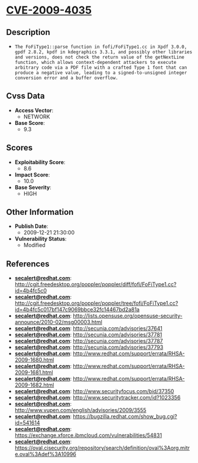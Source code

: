 
# [CVE-2009-4035](https://cve.mitre.org/cgi-bin/cvename.cgi?name=CVE-2009-4035)

## Description

- `The FoFiType1::parse function in fofi/FoFiType1.cc in Xpdf 3.0.0, gpdf 2.8.2, kpdf in kdegraphics 3.3.1, and possibly other libraries and versions, does not check the return value of the getNextLine function, which allows context-dependent attackers to execute arbitrary code via a PDF file with a crafted Type 1 font that can produce a negative value, leading to a signed-to-unsigned integer conversion error and a buffer overflow.`

## Cvss Data

- **Access Vector**:
  - NETWORK
- **Base Score**:
  - 9.3

## Scores

- **Exploitability Score**:
  - 8.6
- **Impact Score**:
  - 10.0
- **Base Severity**:
  - HIGH

## Other Information

- **Publish Date**:
  - 2009-12-21 21:30:00
- **Vulnerability Status**:
  - Modified

## References

- **secalert@redhat.com**: http://cgit.freedesktop.org/poppler/poppler/diff/fofi/FoFiType1.cc?id=4b4fc5c0
- **secalert@redhat.com**: http://cgit.freedesktop.org/poppler/poppler/tree/fofi/FoFiType1.cc?id=4b4fc5c017bf147c9069bbce32fc14467bd2a81a
- **secalert@redhat.com**: http://lists.opensuse.org/opensuse-security-announce/2010-02/msg00003.html
- **secalert@redhat.com**: http://secunia.com/advisories/37641
- **secalert@redhat.com**: http://secunia.com/advisories/37781
- **secalert@redhat.com**: http://secunia.com/advisories/37787
- **secalert@redhat.com**: http://secunia.com/advisories/37793
- **secalert@redhat.com**: http://www.redhat.com/support/errata/RHSA-2009-1680.html
- **secalert@redhat.com**: http://www.redhat.com/support/errata/RHSA-2009-1681.html
- **secalert@redhat.com**: http://www.redhat.com/support/errata/RHSA-2009-1682.html
- **secalert@redhat.com**: http://www.securityfocus.com/bid/37350
- **secalert@redhat.com**: http://www.securitytracker.com/id?1023356
- **secalert@redhat.com**: http://www.vupen.com/english/advisories/2009/3555
- **secalert@redhat.com**: https://bugzilla.redhat.com/show_bug.cgi?id=541614
- **secalert@redhat.com**: https://exchange.xforce.ibmcloud.com/vulnerabilities/54831
- **secalert@redhat.com**: https://oval.cisecurity.org/repository/search/definition/oval%3Aorg.mitre.oval%3Adef%3A10996
